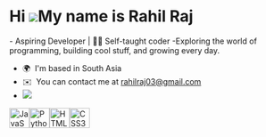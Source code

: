 Hi ![](https://user-images.githubusercontent.com/18350557/176309783-0785949b-9127-417c-8b55-ab5a4333674e.gif)My name is Rahil Raj
=================================================================================================================================

\- Aspiring Developer | 👨‍💻 Self-taught coder -Exploring the world of programming, building cool stuff, and growing every day.

*   🌍  I'm based in South Asia
*   ✉️  You can contact me at [rahilraj03@gmail.com](mailto:rahilraj03@gmail.com)
*   <a href="https://www.github.com/itz-raj" target="_blank" rel="noreferrer"><img
                  src="https://img.shields.io/github/followers/itz-raj?logo=github&style=for-the-badge&color=a855f7&labelColor=181824" /></a>

<p align="left">
<a href="https://developer.mozilla.org/en-US/docs/Web/JavaScript" target="_blank" rel="noreferrer"><img src="https://raw.githubusercontent.com/danielcranney/readme-generator/main/public/icons/skills/javascript-colored.svg" width="36" height="36" alt="JavaScript" /></a><a href="https://www.python.org/" target="_blank" rel="noreferrer"><img src="https://raw.githubusercontent.com/danielcranney/readme-generator/main/public/icons/skills/python-colored.svg" width="36" height="36" alt="Python" /></a><a href="https://developer.mozilla.org/en-US/docs/Glossary/HTML5" target="_blank" rel="noreferrer"><img src="https://raw.githubusercontent.com/danielcranney/readme-generator/main/public/icons/skills/html5-colored.svg" width="36" height="36" alt="HTML5" /></a><a href="https://www.w3.org/TR/CSS/#css" target="_blank" rel="noreferrer"><img src="https://raw.githubusercontent.com/danielcranney/readme-generator/main/public/icons/skills/css3-colored.svg" width="36" height="36" alt="CSS3" /></a>
                    </p>
